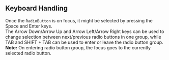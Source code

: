 ## Keyboard Handling

Once the `RadioButton` is on focus, it might be selected by pressing the Space and Enter keys.  
The Arrow Down/Arrow Up and Arrow Left/Arrow Right keys can be used to change selection between next/previous radio buttons in one group, while TAB and SHIFT + TAB can be used to enter or leave the radio button group.  
**Note:** On entering radio button group, the focus goes to the currently selected radio button.
